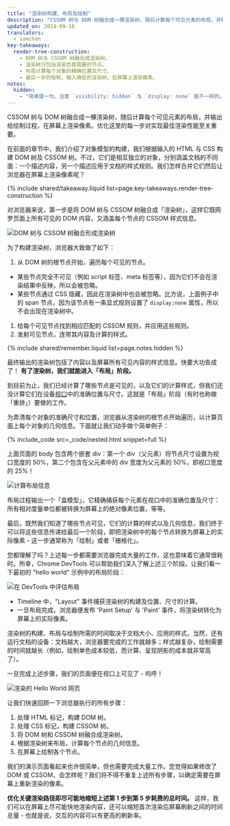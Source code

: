 ```yaml
---
title: "渲染树构建、布局及绘制"
description: "CSSOM 树与 DOM 树融合成一棵渲染树，随后计算每个可见元素的布局，并输出给绘制过程，在屏幕上渲染像素。优化这里的每一步对实现最佳渲染性能至关重要。"
updated_on: 2014-09-18
translators:
  - samchen
key-takeaways:
  render-tree-construction:
    - DOM 树与 CSSOM 树融合成渲染树。
    - 渲染树只包括渲染页面需要的节点。
    - 布局计算每个对象的精确位置及尺寸。
    - 最后一步的绘制，输入确定的渲染树，在屏幕上渲染像素。
notes:
  hidden:
    - "简单提一句，注意 `visibility: hidden` 与 `display: none` 是不一样的。前者隐藏元素，但该元素在布局中仍占据空间（即被渲染成一个空盒子），而后者 (display: none) 是直接从渲染树中整个地移除元素，该元素既不可见，也不属于布局。"
---
```


<p class="intro">
  CSSOM 树与 DOM 树融合成一棵渲染树，随后计算每个可见元素的布局，并输出给绘制过程，在屏幕上渲染像素。优化这里的每一步对实现最佳渲染性能至关重要。
</p>


在前面的章节中，我们介绍了对象模型的构建，我们根据输入的 HTML 与 CSS 构建 DOM 树及 CSSOM 树。不过，它们是相互独立的对象，分别涵盖文档的不同面：一个描述内容，另一个描述应用于文档的样式规则。我们怎样合并它们然后让浏览器在屏幕上渲染像素呢？

{% include shared/takeaway.liquid list=page.key-takeaways.render-tree-construction %}

对浏览器来说，第一步是将 DOM 树与 CSSOM 树融合成「渲染树」，这样它既网罗页面上所有可见的 DOM 内容，又涵盖每个节点的 CSSOM 样式信息。

<img src="images/render-tree-construction.png" alt="DOM 树与 CSSOM 树融合形成渲染树" class="center">

为了构建渲染树，浏览器大致做了如下：

1. 从 DOM 树的根节点开始，遍历每个可见的节点。
  * 某些节点完全不可见（例如 script 标签、meta 标签等），因为它们不会在渲染结果中反映，所以会被忽略。
  * 某些节点通过 CSS 隐藏，因此在渲染树中也会被忽略。比方说，上面例子中的 span 节点，因为该节点有一条显式规则设置了 `display:none` 属性，所以不会出现在渲染树中。
1. 给每个可见节点找到相应匹配的 CSSOM 规则，并应用这些规则。
2. 发射可见节点，连带其内容及计算的样式。

{% include shared/remember.liquid list=page.notes.hidden %}

最终输出的渲染树包括了内容以及屏幕所有可见内容的样式信息。快要大功告成了！ **有了渲染树，我们就能进入「布局」阶段。**

到目前为止，我们已经计算了哪些节点是可见的，以及它们的计算样式，但我们还没计算它们在设备[视口]({{site.fundamentals}}/layouts/rwd-fundamentals/set-the-viewport.html)中的准确位置与尺寸。这就是「布局」阶段（有时也称做「重排」）要做的工作。

为弄清每个对象的准确尺寸和位置，浏览器从渲染树的根节点开始遍历，以计算页面上每个对象的几何信息。下面就让我们动手做个简单例子：

{% include_code src=_code/nested.html snippet=full %}

上面页面的 body 包含两个嵌套 div：第一个 div（父元素）将节点尺寸设置为视口宽度的 50%，第二个包含在父元素中的 div 宽度为父元素的 50%，即视口宽度的 25%！

<img src="images/layout-viewport.png" alt="计算布局信息" class="center">

布局过程输出一个「盒模型」，它精确捕获每个元素在视口中的准确位置及尺寸：所有相对度量单位都被转换为屏幕上的绝对像素位置，等等。

最后，既然我们知道了哪些节点可见，它们的计算的样式以及几何信息，我们终于可以将这些信息传递给最后一个阶段，即把渲染树中的每个节点转换为屏幕上的实际像素 - 这一步通常称为「绘制」或者「栅格化」。

您都理解了吗？上述每一步都需要浏览器完成大量的工作，这也意味着它通常很耗时。所幸，Chrome DevTools 可以帮助我们深入了解上述三个阶段。让我们看一下最初的 "hello world" 示例中的布局阶段：

<img src="images/layout-timeline.png" alt="在 DevTools 中评估布局" class="center">

* Timeline 中，"Layout" 事件捕获渲染树的构建及位置、尺寸的计算。
* 一旦布局完成，浏览器便发布 'Paint Setup' 与 'Paint' 事件，将渲染树转化为屏幕上的实际像素。

渲染树的构建、布局与绘制所需的时间取决于文档大小、应用的样式，当然，还有运行文档的设备：文档越大，浏览器要完成的工作就越多；样式越复杂，绘制需要的时间就越长（例如，绘制单色成本较低，而计算、呈现阴影的成本就非常高了）。

一旦完成上述步骤，我们的页面便在视口上可见了 - 呜呼！

<img src="images/device-dom-small.png" alt="渲染的 Hello World 网页" class="center">

让我们快速回顾一下浏览器执行的所有步骤：

1. 处理 HTML 标记，构建 DOM 树。
2. 处理 CSS 标记，构建 CSSOM 树。
3. 将 DOM 树和 CSSOM 树融合成渲染树。
4. 根据渲染树来布局，计算每个节点的几何信息。
5. 在屏幕上绘制各个节点。

我们的演示页面看起来也许很简单，但也需要完成大量工作。您觉得如果修改了 DOM 或 CSSOM，会怎样呢？我们将不得不重复上述所有步骤，以确定需要在屏幕上重新渲染的像素。

**优化关键渲染路径即尽可能地缩短上述第 1 步到第 5 步耗费的总时间。** 这样，我们可以在屏幕上尽可能快地渲染内容，还可以缩短首次渲染后屏幕刷新之间的时间总量 - 也就是说，交互的内容可以有更高的刷新率。



